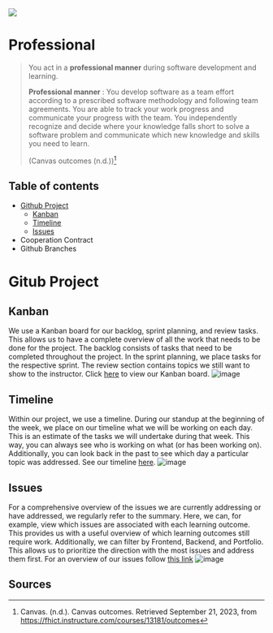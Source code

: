 
<img src="https://www.aihr.com/wp-content/uploads/hr-skills-cover-updated.png">

# Professional

 > You act in a **professional manner** during software development and learning.
 > 
 >**Professional manner** : You develop software as a team effort according to a prescribed software methodology and following team agreements. You are able to track your work progress and communicate your progress with the team. You independently recognize and decide where your knowledge falls short to solve a software problem and communicate which new knowledge and skills you need to learn.
 >
 >(Canvas outcomes (n.d.))[^1]

## Table of contents
 - [Github Project](#Github-Project)
   * [Kanban](##Kanban)
   * [Timeline](##Timeline)
   * [Issues](##Issues)
 - Cooperation Contract
 - Github Branches
# Gitub Project
## Kanban
We use a Kanban board for our backlog, sprint planning, and review tasks. This allows us to have a complete overview of all the work that needs to be done for the project. The backlog consists of tasks that need to be completed throughout the project. In the sprint planning, we place tasks for the respective sprint. The review section contains topics we still want to show to the instructor. Click [here](https://github.com/orgs/TravelXPToday/projects/1) to view our Kanban board.
![image](https://github.com/TravelXPToday/Portfolio/assets/113422379/dba51220-ff10-47a7-af3f-611e22f64587)

## Timeline
Within our project, we use a timeline. During our standup at the beginning of the week, we place on our timeline what we will be working on each day. This is an estimate of the tasks we will undertake during that week. This way, you can always see who is working on what (or has been working on). Additionally, you can look back in the past to see which day a particular topic was addressed. See our timeline [here](https://github.com/orgs/TravelXPToday/projects/1/views/3).
![image](https://github.com/TravelXPToday/Portfolio/assets/113422379/0188fb43-2e48-4b04-97a4-aeaf96ff2644)

## Issues
For a comprehensive overview of the issues we are currently addressing or have addressed, we regularly refer to the summary. Here, we can, for example, view which issues are associated with each learning outcome. This provides us with a useful overview of which learning outcomes still require work. Additionally, we can filter by Frontend, Backend, and Portfolio. This allows us to prioritize the direction with the most issues and address them first. For an overview of our issues follow [this link](https://github.com/orgs/TravelXPToday/projects/1/views/2)
![image](https://github.com/TravelXPToday/Portfolio/assets/113422379/4d1e84d3-5208-41cb-bd61-f2453b886a95)

## Sources
 [^1]:Canvas. (n.d.). Canvas outcomes. Retrieved September 21, 2023, from https://fhict.instructure.com/courses/13181/outcomes
